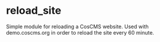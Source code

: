 # reload_site

Simple module for reloading a CosCMS website. 
Used with demo.coscms.org in order to reload the site every 60 minute.
